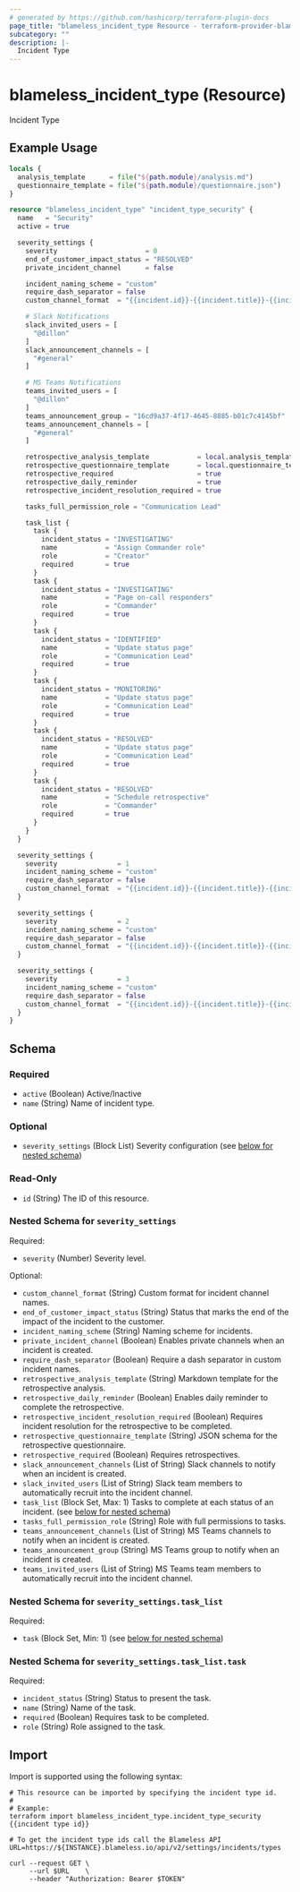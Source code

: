 ```yaml
---
# generated by https://github.com/hashicorp/terraform-plugin-docs
page_title: "blameless_incident_type Resource - terraform-provider-blameless"
subcategory: ""
description: |-
  Incident Type
---
```


# blameless_incident_type (Resource)

Incident Type

## Example Usage

```terraform
locals {
  analysis_template      = file("${path.module}/analysis.md")
  questionnaire_template = file("${path.module}/questionnaire.json")
}

resource "blameless_incident_type" "incident_type_security" {
  name   = "Security"
  active = true

  severity_settings {
    severity                      = 0
    end_of_customer_impact_status = "RESOLVED"
    private_incident_channel      = false

    incident_naming_scheme = "custom"
    require_dash_separator = false
    custom_channel_format  = "{{incident.id}}-{{incident.title}}-{{incident.severity}}-{{incident.status}}-{{incident.created}}"

    # Slack Notifications
    slack_invited_users = [
      "@dillon"
    ]
    slack_announcement_channels = [
      "#general"
    ]

    # MS Teams Notifications
    teams_invited_users = [
      "@dillon"
    ]
    teams_announcement_group = "16cd9a37-4f17-4645-8885-b01c7c4145bf"
    teams_announcement_channels = [
      "#general"
    ]

    retrospective_analysis_template            = local.analysis_template
    retrospective_questionnaire_template       = local.questionnaire_template
    retrospective_required                     = true
    retrospective_daily_reminder               = true
    retrospective_incident_resolution_required = true

    tasks_full_permission_role = "Communication Lead"

    task_list {
      task {
        incident_status = "INVESTIGATING"
        name            = "Assign Commander role"
        role            = "Creator"
        required        = true
      }
      task {
        incident_status = "INVESTIGATING"
        name            = "Page on-call responders"
        role            = "Commander"
        required        = true
      }
      task {
        incident_status = "IDENTIFIED"
        name            = "Update status page"
        role            = "Communication Lead"
        required        = true
      }
      task {
        incident_status = "MONITORING"
        name            = "Update status page"
        role            = "Communication Lead"
        required        = true
      }
      task {
        incident_status = "RESOLVED"
        name            = "Update status page"
        role            = "Communication Lead"
        required        = true
      }
      task {
        incident_status = "RESOLVED"
        name            = "Schedule retrospective"
        role            = "Commander"
        required        = true
      }
    }
  }

  severity_settings {
    severity               = 1
    incident_naming_scheme = "custom"
    require_dash_separator = false
    custom_channel_format  = "{{incident.id}}-{{incident.title}}-{{incident.severity}}-{{incident.status}}-{{incident.created}}"
  }

  severity_settings {
    severity               = 2
    incident_naming_scheme = "custom"
    require_dash_separator = false
    custom_channel_format  = "{{incident.id}}-{{incident.title}}-{{incident.severity}}-{{incident.status}}-{{incident.created}}"
  }

  severity_settings {
    severity               = 3
    incident_naming_scheme = "custom"
    require_dash_separator = false
    custom_channel_format  = "{{incident.id}}-{{incident.title}}-{{incident.severity}}-{{incident.status}}-{{incident.created}}"
  }
}
```

<!-- schema generated by tfplugindocs -->
## Schema

### Required

- `active` (Boolean) Active/Inactive
- `name` (String) Name of incident type.

### Optional

- `severity_settings` (Block List) Severity configuration (see [below for nested schema](#nestedblock--severity_settings))

### Read-Only

- `id` (String) The ID of this resource.

<a id="nestedblock--severity_settings"></a>
### Nested Schema for `severity_settings`

Required:

- `severity` (Number) Severity level.

Optional:

- `custom_channel_format` (String) Custom format for incident channel names.
- `end_of_customer_impact_status` (String) Status that marks the end of the impact of the incident to the customer.
- `incident_naming_scheme` (String) Naming scheme for incidents.
- `private_incident_channel` (Boolean) Enables private channels when an incident is created.
- `require_dash_separator` (Boolean) Require a dash separator in custom incident names.
- `retrospective_analysis_template` (String) Markdown template for the retrospective analysis.
- `retrospective_daily_reminder` (Boolean) Enables daily reminder to complete the retrospective.
- `retrospective_incident_resolution_required` (Boolean) Requires incident resolution for the retrospective to be completed.
- `retrospective_questionnaire_template` (String) JSON schema for the retrospective questionnaire.
- `retrospective_required` (Boolean) Requires retrospectives.
- `slack_announcement_channels` (List of String) Slack channels to notify when an incident is created.
- `slack_invited_users` (List of String) Slack team members to automatically recruit into the incident channel.
- `task_list` (Block Set, Max: 1) Tasks to complete at each status of an incident. (see [below for nested schema](#nestedblock--severity_settings--task_list))
- `tasks_full_permission_role` (String) Role with full permissions to tasks.
- `teams_announcement_channels` (List of String) MS Teams channels to notify when an incident is created.
- `teams_announcement_group` (String) MS Teams group to notify when an incident is created.
- `teams_invited_users` (List of String) MS Teams team members to automatically recruit into the incident channel.

<a id="nestedblock--severity_settings--task_list"></a>
### Nested Schema for `severity_settings.task_list`

Required:

- `task` (Block Set, Min: 1) (see [below for nested schema](#nestedblock--severity_settings--task_list--task))

<a id="nestedblock--severity_settings--task_list--task"></a>
### Nested Schema for `severity_settings.task_list.task`

Required:

- `incident_status` (String) Status to present the task.
- `name` (String) Name of the task.
- `required` (Boolean) Requires task to be completed.
- `role` (String) Role assigned to the task.

## Import

Import is supported using the following syntax:

```shell
# This resource can be imported by specifying the incident type id.
#
# Example:
terraform import blameless_incident_type.incident_type_security {{incident type id}}

# To get the incident type ids call the Blameless API
URL=https://${INSTANCE}.blameless.io/api/v2/settings/incidents/types

curl --request GET \
     --url $URL    \
     --header "Authorization: Bearer $TOKEN"
```
